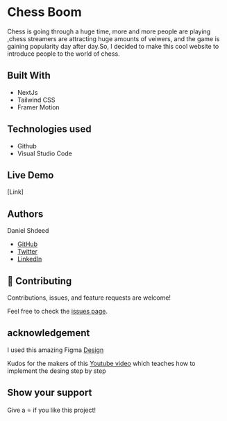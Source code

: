 # Chess Boom
 Chess is going through a huge time, more and more people are playing ,chess streamers are attracting huge amounts of veiwers, and the game is gaining popularity day after day.So, I decided to make this cool website to introduce people to the world of chess. 

## Built With
- NextJs
- Tailwind CSS
- Framer Motion
## Technologies used
- Github
- Visual Studio Code
## Live Demo

[Link]

## Authors

 Daniel Shdeed

- [GitHub](https://github.com/Danieldotcomcoder)
- [Twitter](https://twitter.com/DannyDotcoder)
- [LinkedIn](https://www.linkedin.com/in/daniel-shdeed/)

## 🤝 Contributing

Contributions, issues, and feature requests are welcome!

Feel free to check the [issues page](../../issues/).

## acknowledgement

I used this amazing Figma [Design](https://www.figma.com/file/EyzNoOFak1Nb1bBx9ZKI7E?node-id=1%3A4&t=73paKh97ZpNW2kkV-0)

Kudos for the makers of this [Youtube video](https://www.youtube.com/watch?v=ugCN_gynFYw&t=1989s&ab_channel=JavaScriptMastery) which teaches how to implement the desing step by step

## Show your support

Give a ⭐️ if you like this project!
